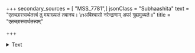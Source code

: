 +++
secondary_sources = [ "MSS_7781",]
jsonClass = "Subhaashita"
text = "एतच्छास्त्रार्थतत्त्वं तु मयाख्यातं तवानघ।  \nअविश्वासो नरेन्द्राणाम् अपरं गुह्यमुच्यते॥"
title = "एतच्छास्त्रार्थतत्त्वम्"

+++

<details><summary>Text</summary>

एतच्छास्त्रार्थतत्त्वं तु मयाख्यातं तवानघ।  
अविश्वासो नरेन्द्राणाम् अपरं गुह्यमुच्यते॥
</details>
